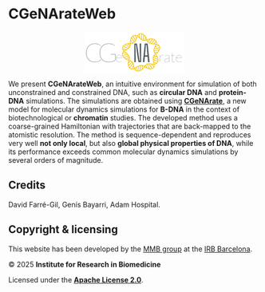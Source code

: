 # CGeNArateWeb

<div align="center" style="display:flex;align-items:center;justify-content:space-around;"><img src="logo.png" /></div>

We present **CGeNArateWeb**, an intuitive environment for simulation of both unconstrained and constrained DNA, such as **circular DNA** and **protein-DNA** simulations. The simulations are obtained using [**CGeNArate**](https://academic.oup.com/nar/article/52/12/6791/7685160), a new model for molecular dynamics simulations for **B-DNA** in the context of biotechnological or **chromatin** studies. The developed method uses a coarse-grained Hamiltonian with trajectories that are back-mapped to the atomistic resolution. The method is sequence-dependent and reproduces very well **not only local**, but also **global physical properties of DNA**, while its performance exceeds common molecular dynamics simulations by several orders of magnitude.


## Credits 

David Farré-Gil, Genís Bayarri, Adam Hospital.

## Copyright & licensing

This website has been developed by the [MMB group](https://mmb.irbbarcelona.org/) at the [IRB Barcelona](https://irbbarcelona.org/).

© 2025 **Institute for Research in Biomedicine**

Licensed under the [**Apache License 2.0**](LICENSE).